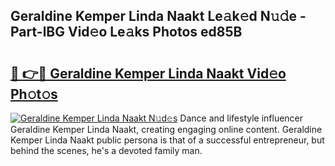 ## Geraldine Kemper Linda Naakt Le𝚊k𝚎d N𝚞𝚍e - Part-lBG Vid𝚎o Le𝚊ks Photos ed85B

# <h2><a href="http://fb3jq88.evod.top/?m=Geraldine+Kemper+Linda+Naakt">🔗 👉🔴 Geraldine Kemper Linda Naakt Vid𝚎o Ph𝚘t𝚘s</a></h2>

[![Geraldine Kemper Linda Naakt N𝚞d𝚎s](https://i.imgur.com/8V9OHl7.gif)](http://fb3jq88.evod.top/?m=Geraldine+Kemper+Linda+Naakt)
Dance and lifestyle influencer Geraldine Kemper Linda Naakt, creating engaging online content. Geraldine Kemper Linda Naakt public persona is that of a successful entrepreneur, but behind the scenes, he's a devoted family man. 
